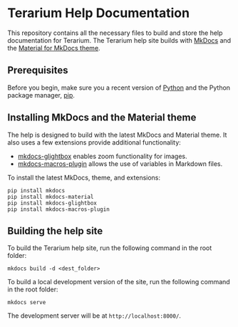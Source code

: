 # Terarium Help Documentation #

This repository contains all the necessary files to build and store the help documentation for Terarium. The Terarium help site builds with [MkDocs](https://www.mkdocs.org/) and the [Material for MkDocs theme](https://squidfunk.github.io/mkdocs-material/getting-started/). 

## Prerequisites ##

Before you begin, make sure you a recent version of [Python](https://www.python.org/) and the Python package manager, [pip](https://pip.readthedocs.io/en/stable/installing/).

## Installing MkDocs and the Material theme ##

The help is designed to build with the latest MkDocs and Material theme. It also uses a few extensions provide additional functionality:

- [mkdocs-glightbox](https://github.com/blueswen/mkdocs-glightbox) enables zoom functionality for images.
- [mkdocs-macros-plugin](https://github.com/fralau/mkdocs_macros_plugin) allows the use of variables in Markdown files.

To install the latest MkDocs, theme, and extensions: 

```
pip install mkdocs
pip install mkdocs-material
pip install mkdocs-glightbox
pip install mkdocs-macros-plugin
``` 

## Building the help site ##

To build the Terarium help site, run the following command in the root folder:

```
mkdocs build -d <dest_folder>
```

To build a local development version of the site, run the following command in the root folder:

```
mkdocs serve
```

The development server will be at `http://localhost:8000/`.